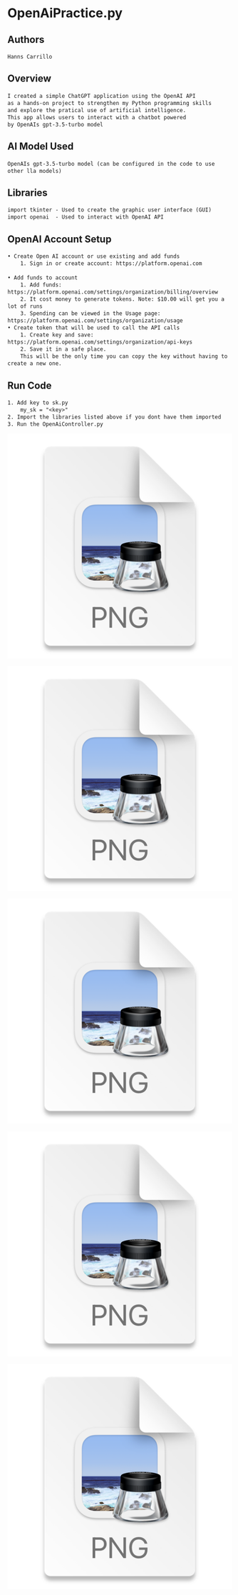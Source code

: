 
# OpenAiPractice.py

## Authors 
    Hanns Carrillo 


## Overview
    I created a simple ChatGPT application using the OpenAI API
    as a hands-on project to strengthen my Python programming skills
    and explore the pratical use of artificial intelligence.
    This app allows users to interact with a chatbot powered
    by OpenAIs gpt-3.5-turbo model

## AI Model Used
    OpenAIs gpt-3.5-turbo model (can be configured in the code to use other lla models) 
    

## Libraries 
    import tkinter - Used to create the graphic user interface (GUI)
    import openai  - Used to interact with OpenAI API


## OpenAI Account Setup 

    • Create Open AI account or use existing and add funds 
        1. Sign in or create account: https://platform.openai.com
    
    • Add funds to account
        1. Add funds: https://platform.openai.com/settings/organization/billing/overview
        2. It cost money to generate tokens. Note: $10.00 will get you a lot of runs
        3. Spending can be viewed in the Usage page: https://platform.openai.com/settings/organization/usage
    • Create token that will be used to call the API calls 
        1. Create key and save: https://platform.openai.com/settings/organization/api-keys
        2. Save it in a safe place. 
        This will be the only time you can copy the key without having to create a new one.

## Run Code
    1. Add key to sk.py 
        my_sk = "<key>"
    2. Import the libraries listed above if you dont have them imported
    3. Run the OpenAiController.py 


![img_1.png](img_1.png)

![img.png](img.png)

![img_2.png](img_2.png)

![img_3.png](img_3.png)


![img_4.png](img_4.png)

